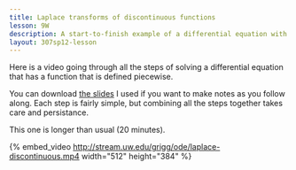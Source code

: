 ```yaml
---
title: Laplace transforms of discontinuous functions
lesson: 9W
description: A start-to-finish example of a differential equation with a discontinuous function. Section 6.4.
layout: 307sp12-lesson
---
```


Here is a video going through all the steps of solving a differential equation that has a function that is defined piecewise.

You can download [the slides][1] I used if you want to make notes as you follow along. Each step is fairly simple, but combining all the steps together takes care and persistance.

This one is longer than usual (20 minutes).

{% embed_video http://stream.uw.edu/grigg/ode/laplace-discontinuous.mp4 width="512" height="384" %}

[1]: laplace-discontinuous.pdf
